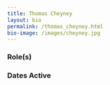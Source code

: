 ```yaml
---
title: Thomas Cheyney
layout: bio
permalink: /thomas_cheyney.html
bio-image: /images/cheyney.jpg
---
```


### Role(s)

### Dates Active